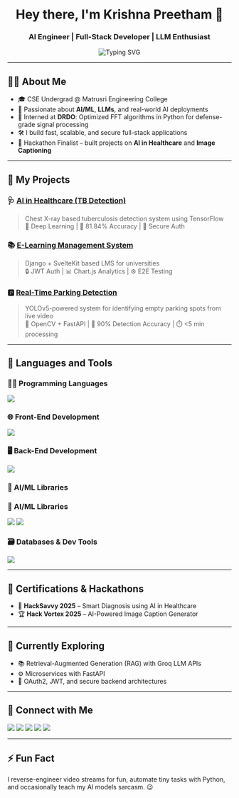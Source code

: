 <h1 align="center">Hey there, I'm Krishna Preetham 👋</h1>
<h3 align="center">AI Engineer | Full-Stack Developer | LLM Enthusiast</h3>

<p align="center">
  <img src="https://readme-typing-svg.demolab.com?font=Fira+Code&weight=500&pause=1000&color=16C3E2&center=true&vCenter=true&width=600&lines=Engineering+Intelligence+%7C+AI-powered+Solutions;Turning+Ideas+into+Deployable+Apps;LLMs+%7C+RAG+%7C+Groq+%7C+Transformers;Deep+Learning+%7C+Vision+AI+%7C+Model+Deployment" alt="Typing SVG" />
</p>

---

## 🧑‍💻 About Me

- 🎓 CSE Undergrad @ Matrusri Engineering College  
- 🧠 Passionate about **AI/ML**, **LLMs**, and real-world AI deployments  
- 🔬 Interned at **DRDO**: Optimized FFT algorithms in Python for defense-grade signal processing  
- 🛠️ I build fast, scalable, and secure full-stack applications  
- 🎯 Hackathon Finalist – built projects on **AI in Healthcare** and **Image Captioning**

---

## 🚀 My Projects

### 🩺 [AI in Healthcare (TB Detection)](https://ai-powered-tuberculosis-detection.onrender.com)
> Chest X-ray based tuberculosis detection system using TensorFlow  
> 🧠 Deep Learning | 🧪 81.84% Accuracy | 🔐 Secure Auth

### 📚 [E-Learning Management System](https://elearningmanagement-1.onrender.com)
> Django + SvelteKit based LMS for universities  
> 🔒 JWT Auth | 📊 Chart.js Analytics | ⚙️ E2E Testing

### 🅿️ [Real-Time Parking Detection](https://real-time-street-parking-1.onrender.com)
> YOLOv5-powered system for identifying empty parking spots from live video  
> 🎥 OpenCV + FastAPI | 🧪 90% Detection Accuracy | ⏱️ <5 min processing

---

## 🧰 Languages and Tools

### 👨‍💻 Programming Languages
<p>
  <img src="https://skillicons.dev/icons?i=python,c,java&theme=light" />
</p>

### 🌐 Front-End Development
<p>
  <img src="https://skillicons.dev/icons?i=html,css,js,ts,react&theme=light" />
</p>

### 🖥️ Back-End Development
<p>
  <img src="https://skillicons.dev/icons?i=fastapi,django,flask&theme=light" />
</p>

### 🧠 AI/ML Libraries
### 🧠 AI/ML Libraries
<p>
  <img src="https://skillicons.dev/icons?i=tensorflow,pytorch&theme=light" />
  <img src="https://img.shields.io/badge/Keras-D00000?style=for-the-badge&logo=keras&logoColor=white" />
</p>


### 🗃️ Databases & Dev Tools
<p>
  <img src="https://skillicons.dev/icons?i=postgres,sqlite,git,github,vscode&theme=light" />
</p>

---

## 📜 Certifications & Hackathons

- 🥇 **HackSavvy 2025** – Smart Diagnosis using AI in Healthcare  
- 🏆 **Hack Vortex 2025** – AI-Powered Image Caption Generator

---

## 🌱 Currently Exploring

- 📚 Retrieval-Augmented Generation (RAG) with Groq LLM APIs  
- ⚙️ Microservices with FastAPI  
- 🔐 OAuth2, JWT, and secure backend architectures

---

## 🔗 Connect with Me

<p align="left">
  <a href="https://twitter.com/" target="_blank"><img src="https://img.shields.io/badge/Twitter-1DA1F2?style=for-the-badge&logo=twitter&logoColor=white"/></a>
  <a href="https://www.linkedin.com/in/t-krishna-preetham-901058272/" target="_blank"><img src="https://img.shields.io/badge/LinkedIn-0077B5?style=for-the-badge&logo=linkedin&logoColor=white"/></a>
  <a href="https://github.com/KrishnaPreethamDev" target="_blank"><img src="https://img.shields.io/badge/GitHub-181717?style=for-the-badge&logo=github&logoColor=white"/></a>
  <a href="mailto:t.krishnapreetham14@gmail.com" target="_blank"><img src="https://img.shields.io/badge/Gmail-D14836?style=for-the-badge&logo=gmail&logoColor=white"/></a>
  <a href="https://krishna-preetham-building-ideas-into-code.onrender.com/" target="_blank">
  <img src="https://img.shields.io/badge/Portfolio-1769FF?style=for-the-badge&logoColor=white"/>
</a>


---

## ⚡ Fun Fact

I reverse-engineer video streams for fun, automate tiny tasks with Python, and occasionally teach my AI models sarcasm. 😉
